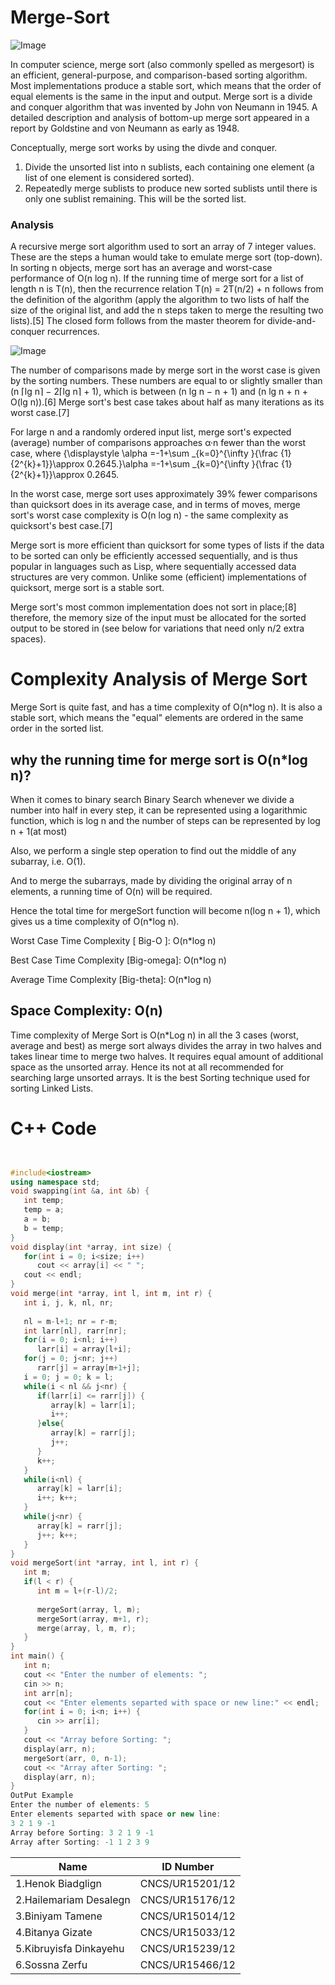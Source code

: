 # Merge-Sort
![Image](https://th.bing.com/th/id/R.a29c0dd0186d1f8cef3c5ebdedf3e5a3?rik=yN%2bMf%2bXFsza67Q&riu=http%3a%2f%2fejklike.github.io%2fassets%2f20170301%2fmergesort.gif&ehk=YHUWa6IpDR8jnJSkvWw7ANRth1sehhdUxeswtLo%2f6EA%3d&risl=&pid=ImgRaw&r=0)

In computer science, merge sort (also commonly spelled as mergesort) is an efficient, general-purpose, and comparison-based sorting algorithm. Most implementations produce a stable sort, which means that the order of equal elements is the same in the input and output. Merge sort is a divide and conquer algorithm that was invented by John von Neumann in 1945. A detailed description and analysis of bottom-up merge sort appeared in a report by Goldstine and von Neumann as early as 1948.

Conceptually, merge sort works by using the divde and conquer.

1. Divide the unsorted list into n sublists, each containing one element (a list of one element is considered sorted).
2. Repeatedly merge sublists to produce new sorted sublists until there is only one sublist remaining. This will be the sorted list.


### Analysis

A recursive merge sort algorithm used to sort an array of 7 integer values. These are the steps a human would take to emulate merge sort (top-down).
In sorting n objects, merge sort has an average and worst-case performance of O(n log n). If the running time of merge sort for a list of length n is T(n), then the recurrence relation T(n) = 2T(n/2) + n follows from the definition of the algorithm (apply the algorithm to two lists of half the size of the original list, and add the n steps taken to merge the resulting two lists).[5] The closed form follows from the master theorem for divide-and-conquer recurrences.

![Image](https://upload.wikimedia.org/wikipedia/commons/e/e6/Merge_sort_algorithm_diagram.svg)

The number of comparisons made by merge sort in the worst case is given by the sorting numbers. These numbers are equal to or slightly smaller than (n ⌈lg n⌉ − 2⌈lg n⌉ + 1), which is between (n lg n − n + 1) and (n lg n + n + O(lg n)).[6] Merge sort's best case takes about half as many iterations as its worst case.[7]

For large n and a randomly ordered input list, merge sort's expected (average) number of comparisons approaches α·n fewer than the worst case, where {\displaystyle \alpha =-1+\sum _{k=0}^{\infty }{\frac {1}{2^{k}+1}}\approx 0.2645.}\alpha =-1+\sum _{k=0}^{\infty }{\frac {1}{2^{k}+1}}\approx 0.2645.

In the worst case, merge sort uses approximately 39% fewer comparisons than quicksort does in its average case, and in terms of moves, merge sort's worst case complexity is O(n log n) - the same complexity as quicksort's best case.[7]

Merge sort is more efficient than quicksort for some types of lists if the data to be sorted can only be efficiently accessed sequentially, and is thus popular in languages such as Lisp, where sequentially accessed data structures are very common. Unlike some (efficient) implementations of quicksort, merge sort is a stable sort.

Merge sort's most common implementation does not sort in place;[8] therefore, the memory size of the input must be allocated for the sorted output to be stored in (see below for variations that need only n/2 extra spaces).


# Complexity Analysis of Merge Sort
Merge Sort is quite fast, and has a time complexity of O(n*log n). It is also a stable sort, which means the "equal" elements are ordered in the same order in the sorted list.

## why the running time for merge sort is O(n*log n)?

When it comes to binary search Binary Search whenever we divide a number into half in every step, it can be represented using a logarithmic function, which is log n and the number of steps can be represented by log n + 1(at most)

Also, we perform a single step operation to find out the middle of any subarray, i.e. O(1).

And to merge the subarrays, made by dividing the original array of n elements, a running time of O(n) will be required.

Hence the total time for mergeSort function will become n(log n + 1), which gives us a time complexity of O(n*log n).

Worst Case Time Complexity [ Big-O ]: O(n*log n)

Best Case Time Complexity [Big-omega]: O(n*log n)

Average Time Complexity [Big-theta]: O(n*log n)

## Space Complexity: O(n)

Time complexity of Merge Sort is O(n*Log n) in all the 3 cases (worst, average and best) as merge sort always divides the array in two halves and takes linear time to merge two halves. It requires equal amount of additional space as the unsorted array. Hence its not at all recommended for searching large unsorted arrays.
It is the best Sorting technique used for sorting Linked Lists.

# C++ Code
```cpp


#include<iostream>
using namespace std;
void swapping(int &a, int &b) {     
   int temp;
   temp = a;
   a = b;
   b = temp;
}
void display(int *array, int size) {
   for(int i = 0; i<size; i++)
      cout << array[i] << " ";
   cout << endl;
}
void merge(int *array, int l, int m, int r) {
   int i, j, k, nl, nr;
   
   nl = m-l+1; nr = r-m;
   int larr[nl], rarr[nr];
   for(i = 0; i<nl; i++)
      larr[i] = array[l+i];
   for(j = 0; j<nr; j++)
      rarr[j] = array[m+1+j];
   i = 0; j = 0; k = l;
   while(i < nl && j<nr) {
      if(larr[i] <= rarr[j]) {
         array[k] = larr[i];
         i++;
      }else{
         array[k] = rarr[j];
         j++;
      }
      k++;
   }
   while(i<nl) {       
      array[k] = larr[i];
      i++; k++;
   }
   while(j<nr) {     
      array[k] = rarr[j];
      j++; k++;
   }
}
void mergeSort(int *array, int l, int r) {
   int m;
   if(l < r) {
      int m = l+(r-l)/2;
      
      mergeSort(array, l, m);
      mergeSort(array, m+1, r);
      merge(array, l, m, r);
   }
}
int main() {
   int n;
   cout << "Enter the number of elements: ";
   cin >> n;
   int arr[n];    
   cout << "Enter elements separted with space or new line:" << endl;
   for(int i = 0; i<n; i++) {
      cin >> arr[i];
   }
   cout << "Array before Sorting: ";
   display(arr, n);
   mergeSort(arr, 0, n-1);     
   cout << "Array after Sorting: ";
   display(arr, n);
}
OutPut Example
Enter the number of elements: 5
Enter elements separted with space or new line:
3 2 1 9 -1
Array before Sorting: 3 2 1 9 -1
Array after Sorting: -1 1 2 3 9
```




|      Name               | ID Number       |
| ----------------------  | --------------- |
| 1.Henok Biadglign       | CNCS/UR15201/12 |
| 2.Hailemariam Desalegn  | CNCS/UR15176/12 |
| 3.Biniyam Tamene        | CNCS/UR15014/12 |
| 4.Bitanya Gizate        | CNCS/UR15033/12 |
| 5.Kibruyisfa Dinkayehu  | CNCS/UR15239/12 |
| 6.Sossna Zerfu          | CNCS/UR15466/12 |

